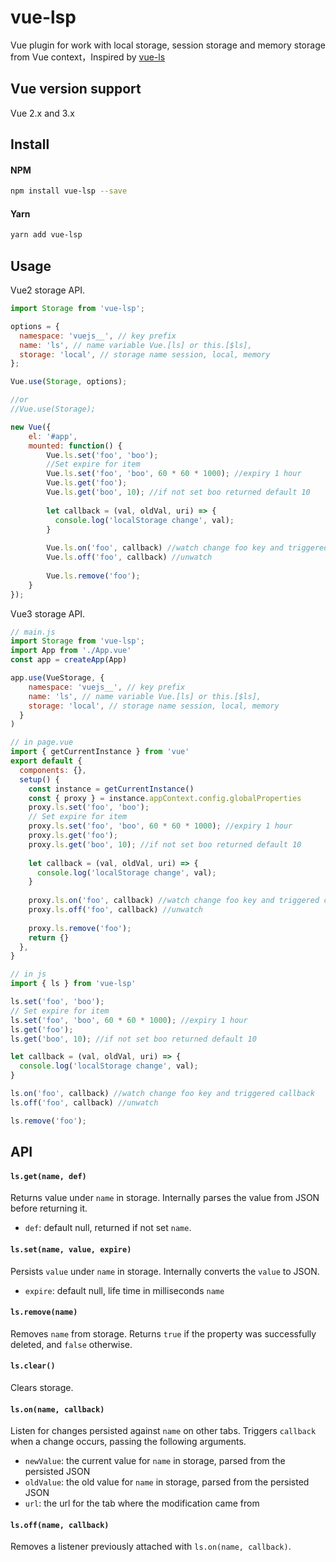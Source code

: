 
# vue-lsp

Vue plugin for work with local storage, session storage and memory storage from Vue context，Inspired by [vue-ls](https://github.com/RobinCK/vue-ls)

## Vue version support

Vue 2.x and 3.x

## Install
#### NPM

``` bash
npm install vue-lsp --save
```

#### Yarn

``` bash
yarn add vue-lsp
```

## Usage

Vue2 storage API.

``` js
import Storage from 'vue-lsp';

options = {
  namespace: 'vuejs__', // key prefix
  name: 'ls', // name variable Vue.[ls] or this.[$ls],
  storage: 'local', // storage name session, local, memory
};

Vue.use(Storage, options);

//or
//Vue.use(Storage);

new Vue({
    el: '#app',
    mounted: function() {
        Vue.ls.set('foo', 'boo');
        //Set expire for item
        Vue.ls.set('foo', 'boo', 60 * 60 * 1000); //expiry 1 hour
        Vue.ls.get('foo');
        Vue.ls.get('boo', 10); //if not set boo returned default 10
        
        let callback = (val, oldVal, uri) => {
          console.log('localStorage change', val);
        } 
        
        Vue.ls.on('foo', callback) //watch change foo key and triggered callback
        Vue.ls.off('foo', callback) //unwatch
        
        Vue.ls.remove('foo');
    }
});
```

Vue3 storage API.

``` js
// main.js
import Storage from 'vue-lsp';
import App from './App.vue'
const app = createApp(App)

app.use(VueStorage, {
    namespace: 'vuejs__', // key prefix
    name: 'ls', // name variable Vue.[ls] or this.[$ls],
    storage: 'local', // storage name session, local, memory
  }
)

// in page.vue
import { getCurrentInstance } from 'vue'
export default {
  components: {},
  setup() {
    const instance = getCurrentInstance()
    const { proxy } = instance.appContext.config.globalProperties
    proxy.ls.set('foo', 'boo');
    // Set expire for item
    proxy.ls.set('foo', 'boo', 60 * 60 * 1000); //expiry 1 hour
    proxy.ls.get('foo');
    proxy.ls.get('boo', 10); //if not set boo returned default 10
    
    let callback = (val, oldVal, uri) => {
      console.log('localStorage change', val);
    } 
    
    proxy.ls.on('foo', callback) //watch change foo key and triggered callback
    proxy.ls.off('foo', callback) //unwatch
    
    proxy.ls.remove('foo');
    return {}
  },
}

// in js
import { ls } from 'vue-lsp'

ls.set('foo', 'boo');
// Set expire for item
ls.set('foo', 'boo', 60 * 60 * 1000); //expiry 1 hour
ls.get('foo');
ls.get('boo', 10); //if not set boo returned default 10

let callback = (val, oldVal, uri) => {
  console.log('localStorage change', val);
} 

ls.on('foo', callback) //watch change foo key and triggered callback
ls.off('foo', callback) //unwatch

ls.remove('foo');
```

## API

#### `ls.get(name, def)`

Returns value under `name` in storage. Internally parses the value from JSON before returning it.

- `def`: default null, returned if not set `name`.

#### `ls.set(name, value, expire)`

Persists `value` under `name` in storage. Internally converts the `value` to JSON.

- `expire`: default null, life time in milliseconds `name`

#### `ls.remove(name)`

Removes `name` from storage. Returns `true` if the property was successfully deleted, and `false` otherwise.

#### `ls.clear()`

Clears storage.

#### `ls.on(name, callback)`

Listen for changes persisted against `name` on other tabs. Triggers `callback` when a change occurs, passing the following arguments.

- `newValue`: the current value for `name` in storage, parsed from the persisted JSON
- `oldValue`: the old value for `name` in storage, parsed from the persisted JSON
- `url`: the url for the tab where the modification came from

#### `ls.off(name, callback)`

Removes a listener previously attached with `ls.on(name, callback)`.
